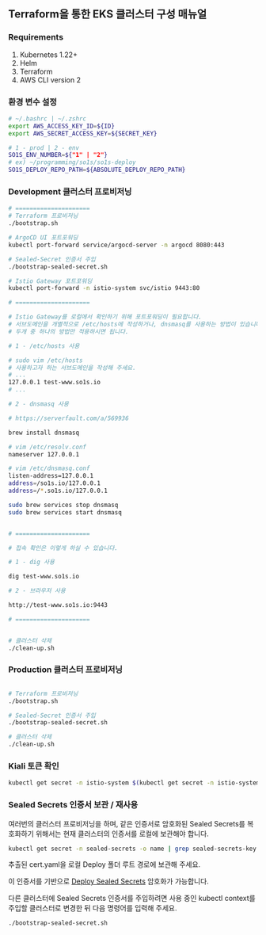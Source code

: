 ## Terraform을 통한 EKS 클러스터 구성 매뉴얼

### Requirements

1. Kubernetes 1.22+
2. Helm
3. Terraform
4. AWS CLI version 2

### 환경 변수 설정

```bash
# ~/.bashrc | ~/.zshrc
export AWS_ACCESS_KEY_ID=${ID}
export AWS_SECRET_ACCESS_KEY=${SECRET_KEY}

# 1 - prod | 2 - env
SO1S_ENV_NUMBER=${"1" | "2"}
# ex) ~/programming/so1s/so1s-deploy
SO1S_DEPLOY_REPO_PATH=${ABSOLUTE_DEPLOY_REPO_PATH}
```

### Development 클러스터 프로비저닝

```bash
# =====================
# Terraform 프로비저닝
./bootstrap.sh

# ArgoCD UI 포트포워딩
kubectl port-forward service/argocd-server -n argocd 8080:443

# Sealed-Secret 인증서 주입
./bootstrap-sealed-secret.sh

# Istio Gateway 포트포워딩
kubectl port-forward -n istio-system svc/istio 9443:80

# =====================

# Istio Gateway를 로컬에서 확인하기 위해 포트포워딩이 필요합니다.
# 서브도메인을 개별적으로 /etc/hosts에 작성하거나, dnsmasq를 사용하는 방법이 있습니다.
# 두개 중 하나의 방법만 적용하시면 됩니다.

# 1 - /etc/hosts 사용

# sudo vim /etc/hosts
# 사용하고자 하는 서브도메인을 작성해 주세요.
# ...
127.0.0.1 test-www.so1s.io
# ...

# 2 - dnsmasq 사용

# https://serverfault.com/a/569936

brew install dnsmasq

# vim /etc/resolv.conf
nameserver 127.0.0.1

# vim /etc/dnsmasq.conf
listen-address=127.0.0.1
address=/so1s.io/127.0.0.1
address=/*.so1s.io/127.0.0.1

sudo brew services stop dnsmasq
sudo brew services start dnsmasq


# =====================

# 접속 확인은 이렇게 하실 수 있습니다.

# 1 - dig 사용

dig test-www.so1s.io

# 2 - 브라우저 사용

http://test-www.so1s.io:9443

# =====================


# 클러스터 삭제
./clean-up.sh

```


### Production 클러스터 프로비저닝

```bash

# Terraform 프로비저닝
./bootstrap.sh

# Sealed-Secret 인증서 주입
./bootstrap-sealed-secret.sh

# 클러스터 삭제
./clean-up.sh
```

### Kiali 토큰 확인

```bash
kubectl get secret -n istio-system $(kubectl get secret -n istio-system --no-headers -o custom-columns=":metadata.name" | grep kiali-token) -o jsonpath={.data.token} | base64 -d
```

### Sealed Secrets 인증서 보관 / 재사용

여러번의 클러스터 프로비저닝을 하며, 같은 인증서로 암호화된 Sealed Secrets를 복호화하기 위해서는 현재 클러스터의 인증서를 로컬에 보관해야 합니다.

```bash
kubectl get secret -n sealed-secrets -o name | grep sealed-secrets-key | kubectl get secret -n sealed-secrets -o yaml > ./cert.yaml
```

추출된 cert.yaml을 로컬 Deploy 폴더 루트 경로에 보관해 주세요.

이 인증서를 기반으로 [Deploy Sealed Secrets](https://github.com/so1s/so1s-deploy#secrets-env-%ED%8C%8C%EC%9D%BC-%EC%9E%91%EC%84%B1) 암호화가 가능합니다.

다른 클러스터에 Sealed Secrets 인증서를 주입하려면 사용 중인 kubectl context를 주입할 클러스터로 변경한 뒤 다음 명령어를 입력해 주세요.

```bash
./bootstrap-sealed-secret.sh
```
